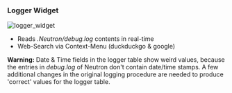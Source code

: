 ### Logger Widget

![logger_widget](https://img3.picload.org/image/rwilgcwr/neutron_logger_widget.png)

* Reads *.Neutron/debug.log* contents in real-time
* Web-Search via Context-Menu (duckduckgo & google)

**Warning:** Date & Time fields in the logger table show weird values, because the entries in *debug.log* of Neutron don't contain date/time stamps. A few additional changes in the original logging procedure are needed to produce 'correct' values for the logger table.

